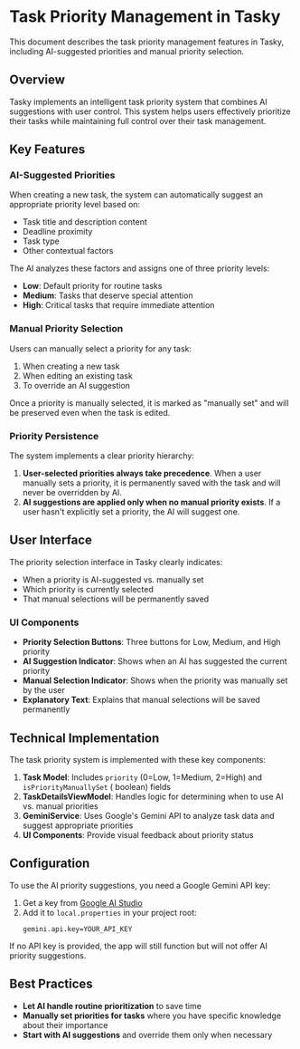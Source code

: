 # Task Priority Management in Tasky

This document describes the task priority management features in Tasky, including AI-suggested
priorities and manual priority selection.

## Overview

Tasky implements an intelligent task priority system that combines AI suggestions with user control.
This system helps users effectively prioritize their tasks while maintaining full control over their
task management.

## Key Features

### AI-Suggested Priorities

When creating a new task, the system can automatically suggest an appropriate priority level based
on:

- Task title and description content
- Deadline proximity
- Task type
- Other contextual factors

The AI analyzes these factors and assigns one of three priority levels:

- **Low**: Default priority for routine tasks
- **Medium**: Tasks that deserve special attention
- **High**: Critical tasks that require immediate attention

### Manual Priority Selection

Users can manually select a priority for any task:

1. When creating a new task
2. When editing an existing task
3. To override an AI suggestion

Once a priority is manually selected, it is marked as "manually set" and will be preserved even when
the task is edited.

### Priority Persistence

The system implements a clear priority hierarchy:

1. **User-selected priorities always take precedence**. When a user manually sets a priority, it is
   permanently saved with the task and will never be overridden by AI.
2. **AI suggestions are applied only when no manual priority exists**. If a user hasn't explicitly
   set a priority, the AI will suggest one.

## User Interface

The priority selection interface in Tasky clearly indicates:

- When a priority is AI-suggested vs. manually set
- Which priority is currently selected
- That manual selections will be permanently saved

### UI Components

- **Priority Selection Buttons**: Three buttons for Low, Medium, and High priority
- **AI Suggestion Indicator**: Shows when an AI has suggested the current priority
- **Manual Selection Indicator**: Shows when the priority was manually set by the user
- **Explanatory Text**: Explains that manual selections will be saved permanently

## Technical Implementation

The task priority system is implemented with these key components:

1. **Task Model**: Includes `priority` (0=Low, 1=Medium, 2=High) and `isPriorityManuallySet` (
   boolean) fields
2. **TaskDetailsViewModel**: Handles logic for determining when to use AI vs. manual priorities
3. **GeminiService**: Uses Google's Gemini API to analyze task data and suggest appropriate
   priorities
4. **UI Components**: Provide visual feedback about priority status

## Configuration

To use the AI priority suggestions, you need a Google Gemini API key:

1. Get a key from [Google AI Studio](https://aistudio.google.com/)
2. Add it to `local.properties` in your project root:
   ```
   gemini.api.key=YOUR_API_KEY
   ```

If no API key is provided, the app will still function but will not offer AI priority suggestions.

## Best Practices

- **Let AI handle routine prioritization** to save time
- **Manually set priorities for tasks** where you have specific knowledge about their importance
- **Start with AI suggestions** and override them only when necessary